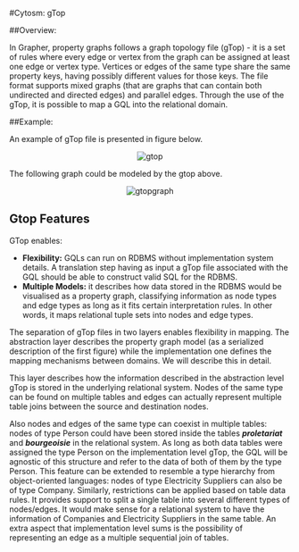 #Cytosm: gTop

##Overview:

In Grapher, property graphs follows a graph topology file (gTop) - it is a set of rules where every edge or vertex from the graph can be assigned at least one edge or vertex type. Vertices or edges of the same type share the same property keys, having possibly different values for those keys. The file format supports mixed graphs (that are graphs that can contain both undirected and directed edges) and parallel edges. Through the use of the gTop, it is possible to map a GQL into the relational domain.

##Example:

An example of gTop file is presented in figure below.

<p align="center">
  <img src="./docs/gtop.png" alt="gtop"/>
</p>

The following graph could be modeled by the gtop above.

<p align="center">
  <img src="./docs/gtopgraph.png" alt="gtopgraph"/>
</p>

## Gtop Features

GTop enables:
 
* <b>Flexibility:</b> GQLs can run on RDBMS without implementation system details. A translation step having as input a gTop file associated with the GQL should be able to construct valid SQL for the RDBMS.
* <b>Multiple Models:</b> it describes how data stored in the RDBMS would be visualised as a property graph, classifying information as node types and edge types as long as it fits certain interpretation rules. In other words, it maps relational tuple sets into nodes and edge types.

The separation of gTop files in two layers enables flexibility in mapping. The abstraction layer describes the property graph model (as a serialized description of the first figure) while the implementation one defines the mapping mechanisms between domains. We will describe this in detail.

This layer describes how the information described in the abstraction level gTop is stored in the underlying relational system. Nodes of the same type can be found on multiple tables and edges can actually represent multiple table joins between the source and destination nodes.

Also nodes and edges of the same type can coexist in multiple tables: nodes of type Person could have been stored inside the tables <i><b>proletariat</b></i> and <i><b>bourgeoisie</b></i> in the relational system. As long as both data tables were assigned the type Person on the implementation level gTop, the GQL will be agnostic of this structure and refer to the data of both of them by the type Person. This feature can be extended to resemble a type hierarchy from object-oriented languages: nodes of type Electricity Suppliers can also be of type Company. Similarly, restrictions can be applied based on table data rules. It provides support to split a single table into several different types of nodes/edges. It would make sense for a relational system to have the information of Companies and Electricity Suppliers in the same table. An extra aspect that implementation level sums is the possibility of representing an edge as a multiple sequential join of tables.

